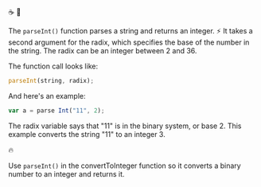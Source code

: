 :coffee: :star2:

The `parseInt()` function parses a string and returns an integer. :zap: It takes a second argument for the radix, which specifies the base of the number in the string. The radix can be an integer between 2 and 36.

The function call looks like:

```javascript
parseInt(string, radix);
```

And here's an example:

```javascript
var a = parse Int("11", 2);
```

The radix variable says that "11" is in the binary system, or base 2. This example converts the string "11" to an integer 3.

:fire:

Use `parseInt()` in the convertToInteger function so it converts a binary number to an integer and returns it.

